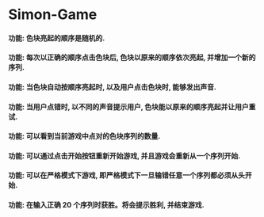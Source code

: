 # Simon-Game

#### 功能: 色块亮起的顺序是随机的.
#### 功能: 每次以正确的顺序点击色块后, 色块以原来的顺序依次亮起, 并增加一个新的序列.
#### 功能: 当色块自动按顺序亮起时, 以及用户点击色块时, 能够发出声音.
#### 功能: 当用户点错时, 以不同的声音提示用户, 色块能以原来的顺序亮起并让用户重试.
#### 功能: 可以看到当前游戏中点对的色块序列的数量.
#### 功能: 可以通过点击开始按钮重新开始游戏, 并且游戏会重新从一个序列开始.
#### 功能: 可以在严格模式下游戏, 即严格模式下一旦输错任意一个序列都必须从头开始.
#### 功能: 在输入正确 20 个序列时获胜。将会提示胜利, 并结束游戏.
